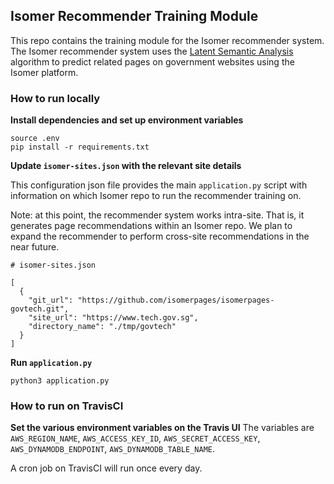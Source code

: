 ## Isomer Recommender Training Module

This repo contains the training module for the Isomer recommender system. The Isomer recommender system uses the [Latent Semantic Analysis](https://en.wikipedia.org/wiki/Latent_semantic_analysis) algorithm to predict related pages on government websites using the Isomer platform.

### How to run locally

**Install dependencies and set up environment variables**
```
source .env
pip install -r requirements.txt
```

**Update `isomer-sites.json` with the relevant site details**

This configuration json file provides the main `application.py` script with information on which Isomer repo to run the recommender training on.

Note: at this point, the recommender system works intra-site. That is, it generates page recommendations within an Isomer repo. We plan to expand the recommender to perform cross-site recommendations in the near future.

```
# isomer-sites.json

[
  {
    "git_url": "https://github.com/isomerpages/isomerpages-govtech.git",
    "site_url": "https://www.tech.gov.sg",
    "directory_name": "./tmp/govtech"
  }
]
```

**Run `application.py`**

```
python3 application.py
```

### How to run on TravisCI

**Set the various environment variables on the Travis UI**
The variables are `AWS_REGION_NAME`, `AWS_ACCESS_KEY_ID`, `AWS_SECRET_ACCESS_KEY`, `AWS_DYNAMODB_ENDPOINT`, `AWS_DYNAMODB_TABLE_NAME`.

A cron job on TravisCI will run once every day.
